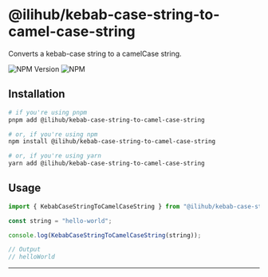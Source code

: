 # @ilihub/kebab-case-string-to-camel-case-string

Converts a kebab-case string to a camelCase string.

![NPM Version](https://img.shields.io/npm/v/%40ilihub%2Fkebab-case-string-to-camel-case-string?color=33cd56&logo=npm)
![NPM](https://img.shields.io/npm/l/%40ilihub%2Fkebab-case-string-to-camel-case-string)

## Installation

```bash
# if you're using pnpm
pnpm add @ilihub/kebab-case-string-to-camel-case-string

# or, if you're using npm
npm install @ilihub/kebab-case-string-to-camel-case-string

# or, if you're using yarn
yarn add @ilihub/kebab-case-string-to-camel-case-string
```

## Usage

```javascript
import { KebabCaseStringToCamelCaseString } from "@ilihub/kebab-case-string-to-camel-case-string";

const string = "hello-world";

console.log(KebabCaseStringToCamelCaseString(string));

// Output
// helloWorld
```

---
